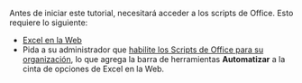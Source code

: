 Antes de iniciar este tutorial, necesitará acceder a los scripts de Office. Esto requiere lo siguiente:

- [Excel en la Web](https://www.office.com/launch/excel)
- Pida a su administrador que [habilite los Scripts de Office para su organización](/microsoft-365/admin/manage/manage-office-scripts-settings), lo que agrega la barra de herramientas **Automatizar** a la cinta de opciones de Excel en la Web.